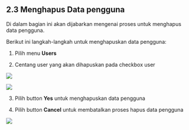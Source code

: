 ## **2.3 Menghapus Data pengguna**

Di dalam bagian ini akan dijabarkan mengenai proses untuk menghapus data pengguna.

Berikut ini langkah-langkah untuk menghapuskan data pengguna:

1. Pilih menu **Users**

2. Centang user yang akan dihapuskan pada checkbox user

![](media/5543c734680fffcc56d46ec256983fe3.jpg)

![](media/3374ae58bcbf9beef64c68d133bf1393.png)

3. Pilih button **Yes** untuk menghapuskan data pengguna

4. Pilih button **Cancel** untuk membatalkan proses hapus data pengguna

![](media/ed4bb24f0ab779854611e98eb5fe1d69.jpg)
